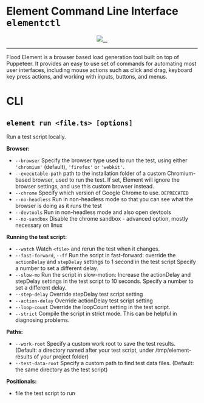 # Element Command Line Interface `elementctl`

<p align="center">
  <a aria-label="Flood Logo" href="https://github.com/flood-io">
    <img src="https://img.shields.io/badge/MADE%20BY%20FLOOD-4285f4.svg?style=for-the-badge&labelColor=4285f4&logo=Flood&logoColor=FFFFFF">
  </a>
  <a aria-label="NPM version" href="https://www.npmjs.com/package/@flood/element-cli/">
    <img alt="" src="https://img.shields.io/npm/v/@flood/element-cli.svg?style=for-the-badge&labelColor=000000&color=6554C0">
  </a>
  <a aria-label="License" href="/LICENSE">
    <img alt="" src="https://img.shields.io/npm/l/@flood/element-cli.svg?style=for-the-badge&labelColor=000000">
  </a>
  <a aria-label="join us in spectrum" href="https://spectrum.chat/flood/element">
    <img alt="" src="https://img.shields.io/badge/Join%20the%20community-blueviolet.svg?style=for-the-badge&labelColor=000000">
  </a>
</p>

---

Flood Element is a browser based load generation tool built on top of Puppeteer. It provides an easy to use set of commands for automating most user interfaces, including mouse actions such as click and drag, keyboard key press actions, and working with inputs, buttons, and menus.

# CLI

## `element run <file.ts> [options]`

Run a test script locally.

**Browser:**

- `--browser` Specify the browser type used to run the test, using either `'chromium'` (default), `'firefox'` or `'webkit'`.
- `--executable-path` path to the installation folder of a custom Chromium-based browser, used to run the test. If set, Element will ignore the browser settings, and use this custom browser instead.
- `--chrome` Specify which version of Google Chrome to use. `DEPRECATED`
- `--no-headless` Run in non-headless mode so that you can see what the browser is doing as it runs the test
- `--devtools` Run in non-headless mode and also open devtools
- `--no-sandbox` Disable the chrome sandbox - advanced option, mostly necessary on linux

**Running the test script:**

- `--watch` Watch `<file>` and rerun the test when it changes.
- `--fast-forward`, `--ff` Run the script in fast-forward: override the `actionDelay` and `stepDelay` settings to 1 second in the test script Specify a number to set a different delay.
- `--slow-mo` Run the script in slow-motion: Increase the actionDelay and stepDelay settings in the test script to 10 seconds. Specify a number to set a different delay.
- `--step-delay` Override stepDelay test script setting
- `--action-delay` Override actionDelay test script setting
- `--loop-count` Override the loopCount setting in the test script.
- `--strict` Compile the script in strict mode. This can be helpful in diagnosing problems.

**Paths:**

- `--work-root` Specify a custom work root to save the test results. (Default: a directory named after your test script, under /tmp/element-results of your project folder)
- `--test-data-root` Specify a custom path to find test data files. (Default: the same directory as the test script)

**Positionals:**

- file the test script to run
